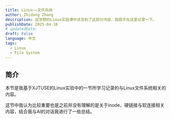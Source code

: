 ```yaml
---
title: Linux——文件系统
author: Zhidong Zhang
description: 这学期的Linux实验课中涉及到了这部分内容，我顺手在这里记录一下。
publishDate: 2025-04-16
# updatedDate: 
draft: False
language: 中文
tags:
  - Linux
  - File System 
---
```


## 简介

本节是我基于XJTUSE的Linux实验中的一节所学习记录的与Linux文件系统相关的内容。

这节中我认为比较重要也是之前并没有理解的是关于inode、硬链接与软连接相关内容，结合我与AI的对话我进行了一些总结。